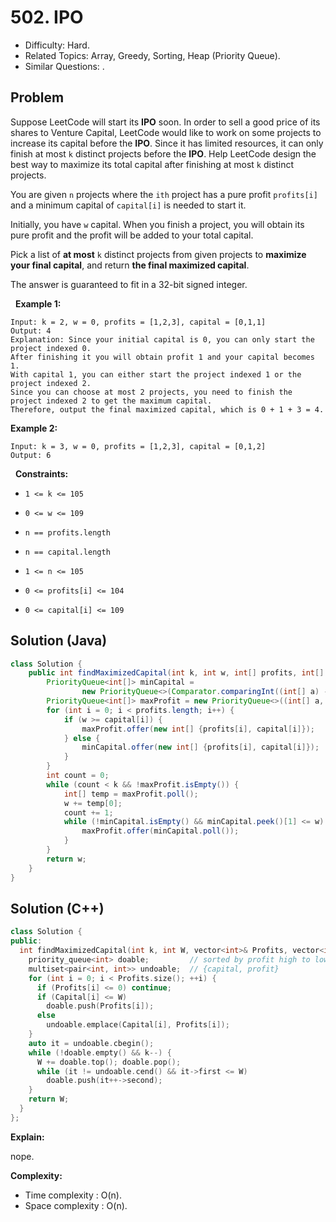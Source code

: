 # 502. IPO

- Difficulty: Hard.
- Related Topics: Array, Greedy, Sorting, Heap (Priority Queue).
- Similar Questions: .

## Problem

Suppose LeetCode will start its **IPO** soon. In order to sell a good price of its shares to Venture Capital, LeetCode would like to work on some projects to increase its capital before the **IPO**. Since it has limited resources, it can only finish at most ```k``` distinct projects before the **IPO**. Help LeetCode design the best way to maximize its total capital after finishing at most ```k``` distinct projects.

You are given ```n``` projects where the ```ith``` project has a pure profit ```profits[i]``` and a minimum capital of ```capital[i]``` is needed to start it.

Initially, you have ```w``` capital. When you finish a project, you will obtain its pure profit and the profit will be added to your total capital.

Pick a list of **at most** ```k``` distinct projects from given projects to **maximize your final capital**, and return **the final maximized capital**.

The answer is guaranteed to fit in a 32-bit signed integer.

 
**Example 1:**

```
Input: k = 2, w = 0, profits = [1,2,3], capital = [0,1,1]
Output: 4
Explanation: Since your initial capital is 0, you can only start the project indexed 0.
After finishing it you will obtain profit 1 and your capital becomes 1.
With capital 1, you can either start the project indexed 1 or the project indexed 2.
Since you can choose at most 2 projects, you need to finish the project indexed 2 to get the maximum capital.
Therefore, output the final maximized capital, which is 0 + 1 + 3 = 4.
```

**Example 2:**

```
Input: k = 3, w = 0, profits = [1,2,3], capital = [0,1,2]
Output: 6
```

 
**Constraints:**


	
- ```1 <= k <= 105```
	
- ```0 <= w <= 109```
	
- ```n == profits.length```
	
- ```n == capital.length```
	
- ```1 <= n <= 105```
	
- ```0 <= profits[i] <= 104```
	
- ```0 <= capital[i] <= 109```

## Solution (Java)
```java
class Solution {
    public int findMaximizedCapital(int k, int w, int[] profits, int[] capital) {
        PriorityQueue<int[]> minCapital =
                new PriorityQueue<>(Comparator.comparingInt((int[] a) -> a[1]));
        PriorityQueue<int[]> maxProfit = new PriorityQueue<>((int[] a, int[] b) -> b[0] - a[0]);
        for (int i = 0; i < profits.length; i++) {
            if (w >= capital[i]) {
                maxProfit.offer(new int[] {profits[i], capital[i]});
            } else {
                minCapital.offer(new int[] {profits[i], capital[i]});
            }
        }
        int count = 0;
        while (count < k && !maxProfit.isEmpty()) {
            int[] temp = maxProfit.poll();
            w += temp[0];
            count += 1;
            while (!minCapital.isEmpty() && minCapital.peek()[1] <= w) {
                maxProfit.offer(minCapital.poll());
            }
        }
        return w;
    }
}
```

## Solution (C++)

```cpp
class Solution {
public:
  int findMaximizedCapital(int k, int W, vector<int>& Profits, vector<int>& Capital) {    
    priority_queue<int> doable;         // sorted by profit high to low.
    multiset<pair<int, int>> undoable;  // {capital, profit}
    for (int i = 0; i < Profits.size(); ++i) {
      if (Profits[i] <= 0) continue;
      if (Capital[i] <= W) 
        doable.push(Profits[i]);
      else
        undoable.emplace(Capital[i], Profits[i]);
    }
    auto it = undoable.cbegin();
    while (!doable.empty() && k--) {
      W += doable.top(); doable.pop();      
      while (it != undoable.cend() && it->first <= W)
        doable.push(it++->second);      
    }
    return W;
  }
};
```

**Explain:**

nope.

**Complexity:**

* Time complexity : O(n).
* Space complexity : O(n).
